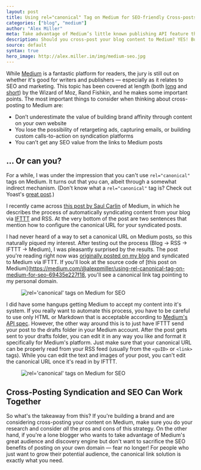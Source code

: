 ```yaml
---
layout: post
title: Using rel="canonical" Tag on Medium for SEO-friendly Cross-posts
categories: ["blog", "medium"]
author: "Alex Miller"
meta: Take advantage of Medium’s little known publishing API feature that lets you set a canonical link tag and avoid duplicate content.
description: Should you cross-post your blog content to Medium? YES! But do it the right way using rel="canonical" to maximize your content's SEO value.
source: default
syntax: true
hero_image: http://alex.miller.im/img/medium-seo.jpg
---
```


While [Medium](https://medium.com) is a fantastic platform for readers, the jury is still out on whether it's good for writers and publishers &mdash; especially as it relates to SEO and marketing. This topic has been covered at length (both [long](https://moz.com/blog/use-hosted-blog-platforms-seo-content-distribution) and [short](https://twitter.com/randfish/status/668674305065025536)) by the Wizard of Moz, Rand Fishkin, and he makes some important points. The most important things to consider when thinking about cross-posting to Medium are:

- Don’t underestimate the value of building brand affinity through content on your own website
- You lose the possibility of retargeting ads, capturing emails, or building custom calls-to-action on syndication platforms
- You can’t get any SEO value from the links to Medium posts

## ... Or can you?

For a while, I was under the impression that you can't use `rel="canonical"` tags on Medium. It turns out that you can, albeit through a somewhat indirect mechanism. (Don't know what a `rel="canonical"` tag is? Check out Yoast's [great post](https://yoast.com/rel-canonical/).)

I recently came across [this post by Saul Carlin](https://medium.com/@saul/creating-medium-stories-via-rss-c2ac93d08288#.x7n4uvdd2) of Medium, in which he describes the process of automatically syndicating content from your blog via [IFTTT](https://ifttt.com/) and RSS. At the very bottom of the post are two sentences that mention how to configure the canonical URL for your syndicated posts. 

I had never heard of a way to set a canonical URL on Medium posts, so this naturally piqued my interest. After testing out the process (Blog → RSS → IFTTT → Medium), I was pleasantly surprised by the results. The post you're reading right now was [originally posted on my blog](http://alex.miller.im/posts/medium-seo-rel-canonical-tag-cross-posting-via-rss/) and syndicated to Medium via IFTTT. If you'll look at the source code of [this post on Medium](https://medium.com/@alexpmiller/using-rel-canonical-tag-on-medium-for-seo-69435e227f18, you'll see a canonical link tag pointing to my personal domain. 

<figure>
<img title="rel='canonical' tags on Medium for SEO" alt="rel='canonical' tags on Medium for SEO" src="http://alex.miller.im/img/medium-canonical.PNG">
</figure>

I did have some hangups getting Medium to accept my content into it's system. If you really want to automate this process, you have to be careful to use only HTML or Markdown that is acceptable according to [Medium's API spec](https://medium.com/developers/accepted-markup-for-medium-s-publishing-api-a4367010924e#.6fvj8vz2i). However, the other way around this is to just have IFTTT send your post to the drafts folder in your Medium account. After the post gets sent to your drafts folder, you can edit it in any way you like and format it specifically for Medium's platform. Just make sure that your canonical URL can be properly read from your RSS feed (usually from the `<guID>` or `<link>` tags). While you can edit the text and images of your post, you can't edit the canonical URL once it's read in by IFTTT.

<figure>
<img title="rel='canonical' tags on Medium for SEO" alt="rel='canonical' tags on Medium for SEO" src="http://alex.miller.im/img/medium-ifttt.PNG">
</figure>

## Cross-Posting Syndication and SEO Can Work Together
So what's the takeaway from this? If you're building a brand and are considering cross-posting your content on Medium, make sure you do your research and consider *all* the pros and cons of this strategy. On the other hand, if you're a lone blogger who wants to take advantage of Medium's great audience and discovery engine but don't want to sacrifice the SEO benefits of posting on your own domain &mdash; fear no longer! For people who just want to grow their potential audience, the canonical link solution is exactly what you need.
